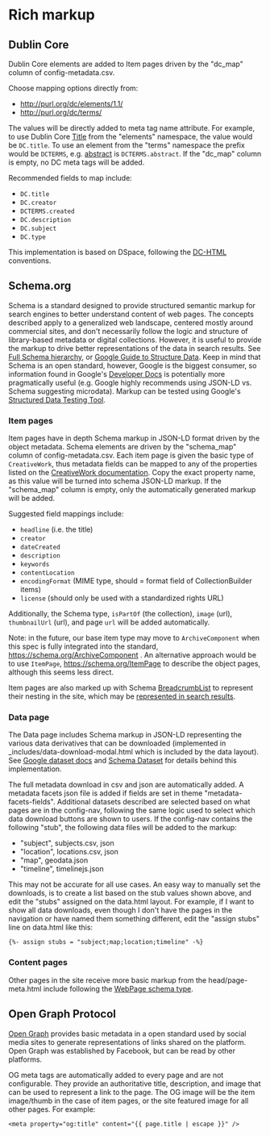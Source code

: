 # Rich markup

## Dublin Core 

Dublin Core elements are added to Item pages driven by the "dc_map" column of config-metadata.csv.

Choose mapping options directly from:

- http://purl.org/dc/elements/1.1/
- http://purl.org/dc/terms/

The values will be directly added to meta tag name attribute.
For example, to use Dublin Core [Title](https://www.dublincore.org/specifications/dublin-core/dcmi-terms/#http://purl.org/dc/elements/1.1/title) from the "elements" namespace, the value would be `DC.title`.
To use an element from the "terms" namespace the prefix would be `DCTERMS`, e.g. [abstract](https://www.dublincore.org/specifications/dublin-core/dcmi-terms/#http://purl.org/dc/terms/abstract) is `DCTERMS.abstract`.
If the "dc_map" column is empty, no DC meta tags will be added.

Recommended fields to map include:

- `DC.title`
- `DC.creator`
- `DCTERMS.created`
- `DC.description`
- `DC.subject`
- `DC.type`

This implementation is based on DSpace, following the [DC-HTML](https://www.dublincore.org/specifications/dublin-core/dc-html/2008-08-04/) conventions.

## Schema.org 

Schema is a standard designed to provide structured semantic markup for search engines to better understand content of web pages. 
The concepts described apply to a generalized web landscape, centered mostly around commercial sites, and don't necessarily follow the logic and structure of library-based metadata or digital collections.
However, it is useful to provide the markup to drive better representations of the data in search results.
See [Full Schema hierarchy](https://schema.org/docs/full.html), or [Google Guide to Structure Data](https://developers.google.com/search/docs/guides/intro-structured-data).
Keep in mind that Schema is an open standard, however, Google is the biggest consumer, so information found in Google's [Developer Docs](https://developers.google.com/) is potentially more pragmatically useful (e.g. Google highly recommends using JSON-LD vs. Schema suggesting microdata).
Markup can be tested using Google's [Structured Data Testing Tool](https://search.google.com/structured-data/testing-tool).

### Item pages 

Item pages have in depth Schema markup in JSON-LD format driven by the object metadata. 
Schema elements are driven by the "schema_map" column of config-metadata.csv.
Each item page is given the basic type of `CreativeWork`, thus metadata fields can be mapped to any of the properties listed on the [CreativeWork documentation](https://schema.org/CreativeWork). 
Copy the exact property name, as this value will be turned into schema JSON-LD markup.
If the "schema_map" column is empty, only the automatically generated markup will be added.

Suggested field mappings include:

- `headline` (i.e. the title)
- `creator`
- `dateCreated`
- `description`
- `keywords`
- `contentLocation`
- `encodingFormat` (MIME type, should = format field of CollectionBuilder items)
- `license` (should only be used with a standardized rights URL)

Additionally, the Schema type, `isPartOf` (the collection), `image` (url), `thumbnailUrl` (url), and page `url` will be added automatically. 

Note: in the future, our base item type may move to `ArchiveComponent` when this spec is fully integrated into the standard, https://schema.org/ArchiveComponent .
An alternative approach would be to use `ItemPage`, https://schema.org/ItemPage to describe the object pages, although this seems less direct.

Item pages are also marked up with Schema [BreadcrumbList](https://schema.org/BreadcrumbList) to represent their nesting in the site, which may be [represented in search results](https://developers.google.com/search/docs/data-types/breadcrumb). 

### Data page

The Data page includes Schema markup in JSON-LD representing the various data derivatives that can be downloaded (implemented in _includes/data-download-modal.html which is included by the data layout). 
See [Google dataset docs](https://developers.google.com/search/docs/data-types/dataset) and [Schema Dataset](https://schema.org/Dataset) for details behind this implementation.

The full metadata download in csv and json are automatically added.
A metadata facets json file is added if fields are set in theme "metadata-facets-fields".
Additional datasets described are selected based on what pages are in the config-nav, following the same logic used to select which data download buttons are shown to users.
If the config-nav contains the following "stub", the following data files will be added to the markup:

- "subject", subjects.csv, json
- "location", locations.csv, json
- "map", geodata.json
- "timeline", timelinejs.json

This may not be accurate for all use cases. 
An easy way to manually set the downloads, is to create a list based on the stub values shown above, and edit the "stubs" assigned on the data.html layout. 
For example, if I want to show all data downloads, even though I don't have the pages in the navigation or have named them something different, edit the "assign stubs" line on data.html like this:

`{%- assign stubs = "subject;map;location;timeline" -%}`

### Content pages

Other pages in the site receive more basic markup from the head/page-meta.html include following the [WebPage schema type](https://schema.org/WebPage).

## Open Graph Protocol

[Open Graph](https://opengraphprotocol.org/) provides basic metadata in a open standard used by social media sites to generate representations of links shared on the platform.
Open Graph was established by Facebook, but can be read by other platforms.

OG meta tags are automatically added to every page and are not configurable.
They provide an authoritative title, description, and image that can be used to represent a link to the page.
The OG image will be the item image/thumb in the case of item pages, or the site featured image for all other pages.
For example:

`<meta property="og:title" content="{{ page.title | escape }}" />`
